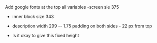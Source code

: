 Add google fonts at the top
all variables
-screen sie 375 
- inner block size 343
- description width 299 -- 1.75 padding on both sides - 22 px from top







- Is it okay to give this fixed height